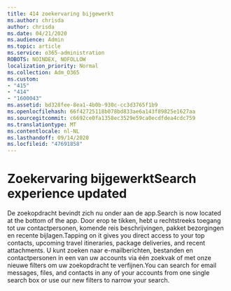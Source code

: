 ```yaml
---
title: 414 zoekervaring bijgewerkt
ms.author: chrisda
author: chrisda
ms.date: 04/21/2020
ms.audience: Admin
ms.topic: article
ms.service: o365-administration
ROBOTS: NOINDEX, NOFOLLOW
localization_priority: Normal
ms.collection: Adm_O365
ms.custom:
- "415"
- "414"
- "1600043"
ms.assetid: bd328fee-8ea1-4b0b-930c-cc3d3765f1b9
ms.openlocfilehash: 66f42725118b078bd833ae6a143f89825e1627aa
ms.sourcegitcommit: c6692ce0fa1358ec3529e59ca0ecdfdea4cdc759
ms.translationtype: MT
ms.contentlocale: nl-NL
ms.lasthandoff: 09/14/2020
ms.locfileid: "47691858"
---
```

# <a name="search-experience-updated"></a><span data-ttu-id="7c2bf-102">Zoekervaring bijgewerkt</span><span class="sxs-lookup"><span data-stu-id="7c2bf-102">Search experience updated</span></span>

<span data-ttu-id="7c2bf-103">De zoekopdracht bevindt zich nu onder aan de app.</span><span class="sxs-lookup"><span data-stu-id="7c2bf-103">Search is now located at the bottom of the app.</span></span> <span data-ttu-id="7c2bf-104">Door erop te tikken, hebt u rechtstreeks toegang tot uw contactpersonen, komende reis beschrijvingen, pakket bezorgingen en recente bijlagen.</span><span class="sxs-lookup"><span data-stu-id="7c2bf-104">Tapping on it gives you direct access to your top contacts, upcoming travel itineraries, package deliveries, and recent attachments.</span></span> <span data-ttu-id="7c2bf-105">U kunt zoeken naar e-mailberichten, bestanden en contactpersonen in een van uw accounts via één zoekvak of met onze nieuwe filters om uw zoekopdracht te verfijnen.</span><span class="sxs-lookup"><span data-stu-id="7c2bf-105">You can search for email messages, files, and contacts in any of your accounts from one single search box or use our new filters to narrow your search.</span></span>
